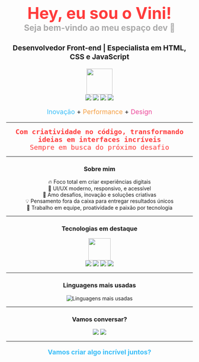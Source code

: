 <h1 align="center" style="color:#FF3B3B; font-size:2.7rem;">
  Hey, eu sou o Vini!<br>
  <span style="font-size:1.4rem; color:#aaa;">Seja bem-vindo ao meu espaço dev 🚀</span>
</h1>

<p align="center" style="font-size:1.2rem;">
  <b>Desenvolvedor Front-end | Especialista em HTML, CSS e JavaScript</b>
</p>

<p align="center">
  <img src="https://skillicons.dev/icons?i=html,css,js,linux,git,nodejs,react,nextjs,expo,reactnative,jest&perline=8" height="70" /><br>
  <img src="https://img.shields.io/badge/Redes%20IoT-FF3B3B?style=for-the-badge&logo=internetcomputer&logoColor=white"/>
  <img src="https://img.shields.io/badge/Scrum-FF3B3B?style=for-the-badge&logo=scrumalliance&logoColor=white"/>
  <img src="https://img.shields.io/badge/Kanban-FF3B3B?style=for-the-badge&logo=trello&logoColor=white"/>
  <img src="https://img.shields.io/badge/SQL-FF3B3B?style=for-the-badge&logo=postgresql&logoColor=white"/>
</p>

<p align="center" style="font-size:1.1rem;">
  <span style="color:#38bdf8;">Inovação</span> + <span style="color:#f59e42;">Performance</span> + <span style="color:#ec4899;">Design</span>
</p>

---

<div align="center" style="color:#FF3B3B; font-size:1.15rem; font-family:'Fira Code',monospace;">
  <b>Com criatividade no código, transformando ideias em interfaces incríveis</b><br>
  Sempre em busca do próximo desafio
</div>

---

<h3 align="center">Sobre mim</h3>

<p align="center">
  🔥 Foco total em criar experiências digitais<br>
  🎨 UI/UX moderno, responsivo, e acessível<br>
  🚀 Amo desafios, inovação e soluções criativas<br>
  💡 Pensamento fora da caixa para entregar resultados únicos<br>
  🤝 Trabalho em equipe, proatividade e paixão por tecnologia
</p>

---

<h3 align="center">Tecnologias em destaque</h3>

<p align="center">
  <img src="https://skillicons.dev/icons?i=html,css,js,linux,git,nodejs,react,nextjs,expo,reactnative,jest&perline=8" height="60" /><br>
  <img src="https://img.shields.io/badge/Redes%20IoT-FF3B3B?style=for-the-badge&logo=internetcomputer&logoColor=white"/>
  <img src="https://img.shields.io/badge/Scrum-FF3B3B?style=for-the-badge&logo=scrumalliance&logoColor=white"/>
  <img src="https://img.shields.io/badge/Kanban-FF3B3B?style=for-the-badge&logo=trello&logoColor=white"/>
  <img src="https://img.shields.io/badge/SQL-FF3B3B?style=for-the-badge&logo=postgresql&logoColor=white"/>
</p>

---

<h3 align="center">Linguagens mais usadas</h3>

<p align="center">
  <img src="https://github-readme-stats.vercel.app/api/top-langs/?username=vinibertunho&layout=compact&langs_count=6&theme=radical" alt="Linguagens mais usadas"/>
</p>

---

<h3 align="center">Vamos conversar?</h3>

<p align="center">
  <a href="mailto:vbertunho@gmail.com"><img src="https://img.shields.io/badge/Email-38bdf8?style=for-the-badge&logo=gmail&logoColor=white"/></a>
  <a href="https://www.linkedin.com/in/vinicius-marcos-bertunho-da-silva-85172134a"><img src="https://img.shields.io/badge/LinkedIn-38bdf8?style=for-the-badge&logo=linkedin&logoColor=white"/></a>
</p>

---

<p align="center" style="color:#38bdf8; font-size:1.1rem;">
  <b>Vamos criar algo incrível juntos?</b>
</p>
